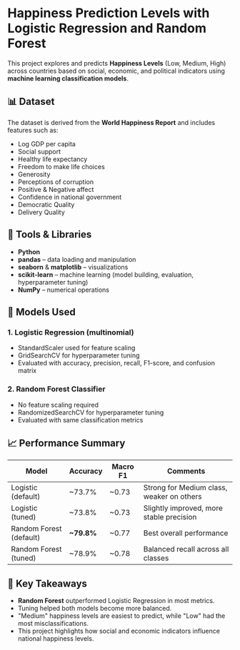 # Happiness Prediction Levels with Logistic Regression and Random Forest

This project explores and predicts **Happiness Levels** (Low, Medium, High) across countries based on social, economic, and political indicators using **machine learning classification models**.

## 📊 Dataset

The dataset is derived from the **World Happiness Report** and includes features such as:

- Log GDP per capita  
- Social support  
- Healthy life expectancy  
- Freedom to make life choices  
- Generosity  
- Perceptions of corruption  
- Positive & Negative affect  
- Confidence in national government  
- Democratic Quality  
- Delivery Quality  

## 🧰 Tools & Libraries

- **Python**  
- **pandas** – data loading and manipulation  
- **seaborn** & **matplotlib** – visualizations  
- **scikit-learn** – machine learning (model building, evaluation, hyperparameter tuning)  
- **NumPy** – numerical operations  

## 🧠 Models Used

### 1. Logistic Regression (multinomial)
- StandardScaler used for feature scaling
- GridSearchCV for hyperparameter tuning
- Evaluated with accuracy, precision, recall, F1-score, and confusion matrix

### 2. Random Forest Classifier
- No feature scaling required
- RandomizedSearchCV for hyperparameter tuning
- Evaluated with same classification metrics

## 📈 Performance Summary

| Model             | Accuracy | Macro F1 | Comments                                  |
|------------------|----------|----------|-------------------------------------------|
| Logistic (default) | ~73.7%   | ~0.73    | Strong for Medium class, weaker on others |
| Logistic (tuned)   | ~73.8%   | ~0.73    | Slightly improved, more stable precision  |
| Random Forest (default) | **~79.8%** | ~0.77    | Best overall performance                  |
| Random Forest (tuned)   | ~78.9%   | ~0.78    | Balanced recall across all classes        |

## 📌 Key Takeaways

- **Random Forest** outperformed Logistic Regression in most metrics.
- Tuning helped both models become more balanced.
- "Medium" happiness levels are easiest to predict, while "Low" had the most misclassifications.
- This project highlights how social and economic indicators influence national happiness levels.


